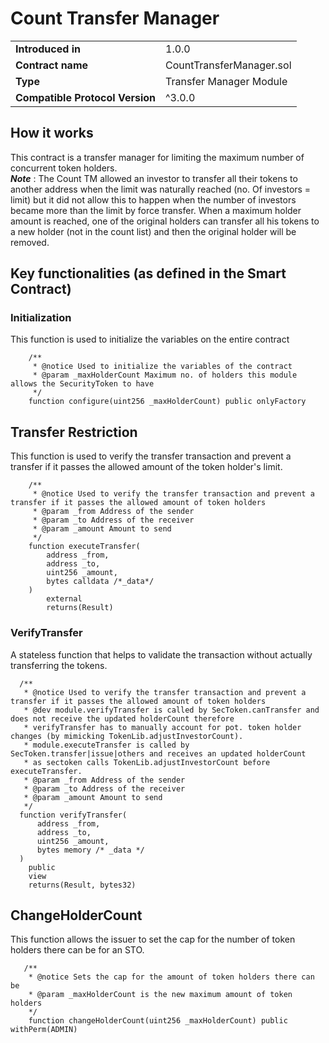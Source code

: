 # Count Transfer Manager

|          |           |
|----------|-----------|
|**Introduced in**| 1.0.0 |
|**Contract name**| CountTransferManager.sol|
|**Type**| Transfer Manager Module|
|**Compatible Protocol Version** | ^3.0.0 |

## How it works

This contract is a transfer manager for limiting the maximum number of concurrent token holders.    
**_Note_** :
The Count TM allowed an investor to transfer all their tokens to another address when the limit was naturally reached (no. Of investors = limit) but it did not allow this to happen when the number of investors became more than the limit by force transfer. When a maximum holder amount is reached, one of the original holders can transfer all his tokens to a new holder (not in the count list) and then the original holder will be removed. 


## Key functionalities (as defined in the Smart Contract)

### Initialization 

This function is used to initialize the variables on the entire contract


        /**
         * @notice Used to initialize the variables of the contract
         * @param _maxHolderCount Maximum no. of holders this module allows the SecurityToken to have
         */
        function configure(uint256 _maxHolderCount) public onlyFactory

## Transfer Restriction

This function is used to verify the transfer transaction and prevent a transfer if it passes the allowed amount of the token holder's limit.


        /** 
         * @notice Used to verify the transfer transaction and prevent a transfer if it passes the allowed amount of token holders
         * @param _from Address of the sender
         * @param _to Address of the receiver
         * @param _amount Amount to send
         */
        function executeTransfer(
            address _from,
            address _to,
            uint256 _amount,
            bytes calldata /*_data*/
        )
            external
            returns(Result)

### VerifyTransfer
A stateless function that helps to validate the transaction without actually transferring the tokens.

      /**
       * @notice Used to verify the transfer transaction and prevent a transfer if it passes the allowed amount of token holders
       * @dev module.verifyTransfer is called by SecToken.canTransfer and does not receive the updated holderCount therefore
       * verifyTransfer has to manually account for pot. token holder changes (by mimicking TokenLib.adjustInvestorCount).
       * module.executeTransfer is called by SecToken.transfer|issue|others and receives an updated holderCount 
       * as sectoken calls TokenLib.adjustInvestorCount before executeTransfer.
       * @param _from Address of the sender
       * @param _to Address of the receiver
       * @param _amount Amount to send
       */
      function verifyTransfer(
          address _from,
          address _to,
          uint256 _amount,
          bytes memory /* _data */
      )
        public
        view
        returns(Result, bytes32)

## ChangeHolderCount

This function allows the issuer to set the cap for the number of token holders there can be for an STO.


       /**
        * @notice Sets the cap for the amount of token holders there can be
        * @param _maxHolderCount is the new maximum amount of token holders
        */
        function changeHolderCount(uint256 _maxHolderCount) public withPerm(ADMIN)
